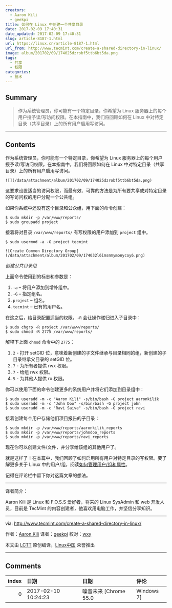 ```yaml
---
creators:
  - Aaron Kili
  - geekpi
title: 如何在 Linux 中创建一个共享目录
date: 2017-02-09 17:40:31
date_updated: 2017-02-09 17:40:31
slug: article-8187-1.html
url: https://linux.cn/article-8187-1.html
url_from: http://www.tecmint.com/create-a-shared-directory-in-linux/
image: album/201702/09/174025dzrobf5ttb6bt5da.png
tags:
  - 共享
  - 权限
categories:
  - 技术
---
```


## Summary

> 作为系统管理员，你可能有一个特定目录，你希望为 Linux 服务器上的每个用户授予读/写访问权限。在本指南中，我们将回顾如何在 Linux 中对特定目录（共享目录）上的所有用户启用写访问。

***

<!-- more -->

## Contents

作为系统管理员，你可能有一个特定目录，你希望为 Linux 服务器上的每个用户授予读/写访问权限。在本指南中，我们将回顾如何在 Linux 中对特定目录（共享目录）上的所有用户启用写访问。

`![](/data/attachment/album/201702/09/174025dzrobf5ttb6bt5da.png)`

这要求设置适当的访问权限，而最有效、可靠的方法是为所有要共享或对特定目录的写访问权的用户分配一个公共组。

如果你系统中还没有这个目录和公众组，用下面的命令创建：

```shell
$ sudo mkdir -p /var/www/reports/
$ sudo groupadd project 
```

接着将对目录 `/var/www/reports/` 有写权限的用户添加到 `project` 组中。

```shell
$ sudo usermod -a -G project tecmint 
```

`![Create Common Directory Group](/data/attachment/album/201702/09/174032l6imsmmymonycoy6.png)`

*创建公共目录组*

上面命令使用到的标志和参数是：

1. `-a` – 将用户添加到增补组中。
2. `-G` – 指定组名。
3. `project` – 组名。
4. `tecmint` – 已有的用户名。

在这之后，给目录配置适当的权限，`-R` 会让操作递归进入子目录中： 

```shell
$ sudo chgrp -R project /var/www/reports/
$ sudo chmod -R 2775 /var/www/reports/
```

解释下上面 `chmod` 命令中的 `2775`：

1. `2` - 打开 setGID 位，意味着新创建的子文件继承与目录相同的组，新创建的子目录继承父目录的 setGID 位。
2. `7` - 为所有者提供 rwx 权限。
3. `7` - 给组 rwx 权限。
4. `5` - 为其他人提供 rx 权限。

你可以使用下面的命令创建更多的系统用户并将它们添加到目录组中：

```shell
$ sudo useradd -m -c "Aaron Kili" -s/bin/bash -G project aaronkilik
$ sudo useradd -m -c "John Doo" -s/bin/bash -G project john
$ sudo useradd -m -c "Ravi Saive" -s/bin/bash -G project ravi
```

接着创建每个用户存储他们项目报告的子目录：

```shell
$ sudo mkdir -p /var/www/reports/aaronkilik_reports
$ sudo mkdir -p /var/www/reports/johndoo_reports
$ sudo mkdir -p /var/www/reports/ravi_reports
```

现在你可以创建文件/文件，并分享给该组的其他用户了。

就是这样了！在本篇中，我们回顾了如何启用所有用户对特定目录的写权限。要了解更多关于 Linux 中的用户/组，阅读[如何管理用户/组和属性](https://linux.cn/article-7418-1.html)。

记得在评论栏中留下你对这篇文章的想法。

---

译者简介：

Aaron Kili 是 Linux 和 F.O.S.S 爱好者，将来的 Linux SysAdmin 和 web 开发人员，目前是 TecMint 的内容创建者，他喜欢用电脑工作，并坚信分享知识。

---

via: <http://www.tecmint.com/create-a-shared-directory-in-linux/>

作者：[Aaron Kili](http://www.tecmint.com/author/aaronkili/) 译者：[geekpi](https://github.com/geekpi) 校对：[wxy](https://github.com/wxy)

本文由 [LCTT](https://github.com/LCTT/TranslateProject) 原创编译，[Linux中国](https://linux.cn/) 荣誉推出

***

## Comments

|   index | 日期                | 日期                             | 评论           |
|--------:|:--------------------|:---------------------------------|:---------------|
|       0 | 2017-02-10 10:24:23 | 噪音未来 [Chrome 55.0|Windows 7] | 就是个用户权限 |
